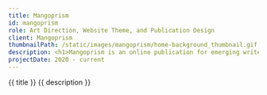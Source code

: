 ```yaml
---
title: Mangoprism
id: mangoprism
role: Art Direction, Website Theme, and Publication Design
client: Mangoprism
thumbnailPath: /static/images/mangoprism/home-background_thumbnail.gif
description: <h1>Mangoprism is an online publication for emerging writers and veterans who want to try something new. Mangoprism articles span cultural criticism, personal essays, interviews and reportage. New work is released bi-weekly on a seasonal basis.</h1>
projectDate: 2020 - current
---
```




{{ title }}
{{ description }}
